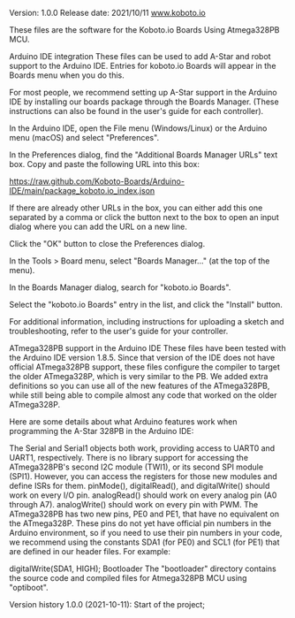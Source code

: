Version: 1.0.0
Release date: 2021/10/11
www.koboto.io

These files are the software for the Koboto.io Boards Using Atmega328PB MCU.

Arduino IDE integration
These files can be used to add A-Star and robot support to the Arduino IDE. Entries for koboto.io Boards will appear in the Boards menu when you do this.

For most people, we recommend setting up A-Star support in the Arduino IDE by installing our boards package through the Boards Manager. (These instructions can also be found in the user's guide for each controller).

In the Arduino IDE, open the File menu (Windows/Linux) or the Arduino menu (macOS) and select "Preferences".

In the Preferences dialog, find the "Additional Boards Manager URLs" text box. Copy and paste the following URL into this box:

https://raw.github.com/Koboto-Boards/Arduino-IDE/main/package_koboto.io_index.json

If there are already other URLs in the box, you can either add this one separated by a comma or click the button next to the box to open an input dialog where you can add the URL on a new line.

Click the "OK" button to close the Preferences dialog.

In the Tools > Board menu, select "Boards Manager..." (at the top of the menu).

In the Boards Manager dialog, search for "koboto.io Boards".

Select the "koboto.io Boards" entry in the list, and click the "Install" button.

For additional information, including instructions for uploading a sketch and troubleshooting, refer to the user's guide for your controller.

ATmega328PB support in the Arduino IDE
These files have been tested with the Arduino IDE version 1.8.5. Since that version of the IDE does not have official ATmega328PB support, these files configure the compiler to target the older ATmega328P, which is very similar to the PB. We added extra definitions so you can use all of the new features of the ATmega328PB, while still being able to compile almost any code that worked on the older ATmega328P.

Here are some details about what Arduino features work when programming the A-Star 328PB in the Arduino IDE:

The Serial and Serial1 objects both work, providing access to UART0 and UART1, respectively.
There is no library support for accessing the ATmega328PB's second I2C module (TWI1), or its second SPI module (SPI1). However, you can access the registers for those new modules and define ISRs for them.
pinMode(), digitalRead(), and digitalWrite() should work on every I/O pin.
analogRead() should work on every analog pin (A0 through A7).
analogWrite() should work on every pin with PWM.
The ATmega328PB has two new pins, PE0 and PE1, that have no equivalent on the ATmega328P. These pins do not yet have official pin numbers in the Arduino environment, so if you need to use their pin numbers in your code, we recommend using the constants SDA1 (for PE0) and SCL1 (for PE1) that are defined in our header files. For example:

digitalWrite(SDA1, HIGH);
Bootloader
The "bootloader" directory contains the source code and compiled files for Atmega328PB MCU using "optiboot".

Version history
1.0.0 (2021-10-11): Start of the project;